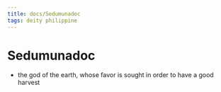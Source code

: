 ```yaml
---
title: docs/Sedumunadoc
tags: deity philippine
---
```


# Sedumunadoc
- the god of the earth, whose favor is sought in order to have a good harvest